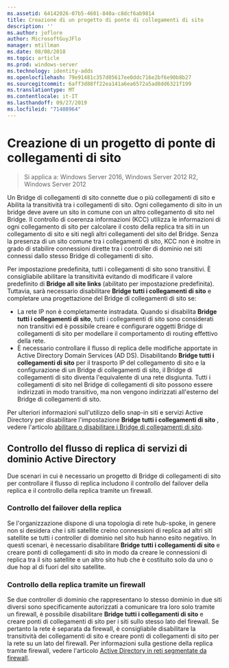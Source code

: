```yaml
---
ms.assetid: 64142026-07b5-4601-840a-c8dcf6ab9814
title: Creazione di un progetto di ponte di collegamenti di sito
description: ''
ms.author: joflore
author: MicrosoftGuyJFlo
manager: mtillman
ms.date: 08/08/2018
ms.topic: article
ms.prod: windows-server
ms.technology: identity-adds
ms.openlocfilehash: 79e91481c357d05617ee0ddc716e2bf6e90b8b27
ms.sourcegitcommit: 6aff3d88ff22ea141a6ea6572a5ad8dd6321f199
ms.translationtype: MT
ms.contentlocale: it-IT
ms.lasthandoff: 09/27/2019
ms.locfileid: "71408964"
---
```

# <a name="creating-a-site-link-bridge-design"></a>Creazione di un progetto di ponte di collegamenti di sito

>Si applica a: Windows Server 2016, Windows Server 2012 R2, Windows Server 2012

Un Bridge di collegamenti di sito connette due o più collegamenti di sito e Abilita la transitività tra i collegamenti di sito. Ogni collegamento di sito in un bridge deve avere un sito in comune con un altro collegamento di sito nel Bridge. Il controllo di coerenza informazioni (KCC) utilizza le informazioni di ogni collegamento di sito per calcolare il costo della replica tra siti in un collegamento di sito e siti negli altri collegamenti del sito del Bridge. Senza la presenza di un sito comune tra i collegamenti di sito, KCC non è inoltre in grado di stabilire connessioni dirette tra i controller di dominio nei siti connessi dallo stesso Bridge di collegamenti di sito.  
  
Per impostazione predefinita, tutti i collegamenti di sito sono transitivi. È consigliabile abilitare la transitività evitando di modificare il valore predefinito di **Bridge all site links** (abilitato per impostazione predefinita). Tuttavia, sarà necessario disabilitare **Bridge tutti i collegamenti di sito** e completare una progettazione del Bridge di collegamenti di sito se:  

- La rete IP non è completamente instradata. Quando si disabilita **Bridge tutti i collegamenti di sito**, tutti i collegamenti di sito sono considerati non transitivi ed è possibile creare e configurare oggetti Bridge di collegamenti di sito per modellare il comportamento di routing effettivo della rete.  
- È necessario controllare il flusso di replica delle modifiche apportate in Active Directory Domain Services (AD DS). Disabilitando **Bridge tutti i collegamenti di sito** per il trasporto IP del collegamento di sito e la configurazione di un Bridge di collegamenti di sito, il Bridge di collegamenti di sito diventa l'equivalente di una rete disgiunta. Tutti i collegamenti di sito nel Bridge di collegamenti di sito possono essere indirizzati in modo transitivo, ma non vengono indirizzati all'esterno del Bridge di collegamenti di sito.  

Per ulteriori informazioni sull'utilizzo dello snap-in siti e servizi Active Directory per disabilitare l'impostazione **Bridge tutti i collegamenti di sito** , vedere l'articolo [abilitare o disabilitare i Bridge di collegamenti di sito](https://go.microsoft.com/fwlink/?LinkId=107073).  
  
## <a name="controlling-ad-ds-replication-flow"></a>Controllo del flusso di replica di servizi di dominio Active Directory

Due scenari in cui è necessario un progetto di Bridge di collegamenti di sito per controllare il flusso di replica includono il controllo del failover della replica e il controllo della replica tramite un firewall.  
  
### <a name="controlling-replication-failover"></a>Controllo del failover della replica

Se l'organizzazione dispone di una topologia di rete hub-spoke, in genere non si desidera che i siti satellite creino connessioni di replica ad altri siti satellite se tutti i controller di dominio nel sito hub hanno esito negativo. In questi scenari, è necessario disabilitare **Bridge tutti i collegamenti di sito** e creare ponti di collegamenti di sito in modo da creare le connessioni di replica tra il sito satellite e un altro sito hub che è costituito solo da uno o due hop al di fuori del sito satellite.  
  
### <a name="controlling-replication-through-a-firewall"></a>Controllo della replica tramite un firewall

Se due controller di dominio che rappresentano lo stesso dominio in due siti diversi sono specificamente autorizzati a comunicare tra loro solo tramite un firewall, è possibile disabilitare **Bridge tutti i collegamenti di sito** e creare ponti di collegamenti di sito per i siti sullo stesso lato del firewall. Se pertanto la rete è separata da firewall, è consigliabile disabilitare la transitività dei collegamenti di sito e creare ponti di collegamenti di sito per la rete su un lato del firewall. Per informazioni sulla gestione della replica tramite firewall, vedere l'articolo [Active Directory in reti segmentate da firewall](https://go.microsoft.com/fwlink/?LinkId=107074).
